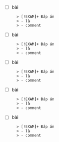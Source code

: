 - [ ] bài
      
        > [!EXAM]+ Đáp án
        > - là 
        > - comment
- [ ] bài
      
        > [!EXAM]+ Đáp án
        > - là 
        > - comment
- [ ] bài
      
        > [!EXAM]+ Đáp án
        > - là 
        > - comment
- [ ] bài
      
        > [!EXAM]+ Đáp án
        > - là 
        > - comment
- [ ] bài
      
        > [!EXAM]+ Đáp án
        > - là 
        > - comment
